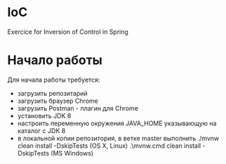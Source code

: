 # IoC
Exercice for Inversion of Control in Spring

# Начало работы

Для начала работы требуется:

* загрузить репозитарий
* загрузить браузер Chrome
* загрузить Postman - плагин для Chrome
* установить JDK 8
* настроить переменную окружения JAVA_HOME указывающую на каталог с JDK 8
* в локальной копии репозитория, в ветке master выполнить ./mvnw clean install -DskipTests (OS X, Linux) .\mvnw.cmd clean install -DskipTests (MS Windows)

